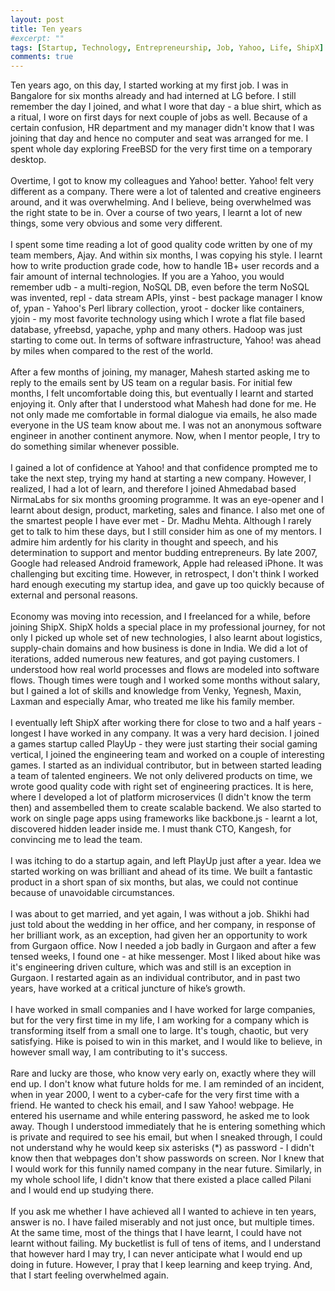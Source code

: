 ```yaml
---
layout: post
title: Ten years
#excerpt: ""
tags: [Startup, Technology, Entrepreneurship, Job, Yahoo, Life, ShipX]
comments: true
---
```

Ten years ago, on this day, I started working at my first job. I was in Bangalore for six months already and had interned at LG before. I still remember the day I joined, and what I wore that day - a blue shirt, which as a ritual, I wore on first days for next couple of jobs as well. Because of a certain confusion, HR department and my manager didn't know that I was joining that day and hence no computer and seat was arranged for me. I spent whole day exploring FreeBSD for the very first time on a temporary desktop.
<br/>
<br/>
Overtime, I got to know my colleagues and Yahoo! better. Yahoo! felt very different as a company. There were a lot of talented and creative engineers around, and it was overwhelming. And I believe, being overwhelmed was the right state to be in. Over a course of two years, I learnt a lot of new things, some very obvious and some very different.
<br/>
<br/>
I spent some time reading a lot of good quality code written by one of my team members, Ajay. And within six months, I was copying his style. I learnt how to write production grade code, how to handle 1B+ user records and a fair amount of internal technologies. If you are a Yahoo, you would remember udb - a multi-region, NoSQL DB, even before the term NoSQL was invented, repl - data stream APIs, yinst - best package manager I know of, ypan - Yahoo's Perl library collection, yroot - docker like containers, yjoin - my most favorite technology using which I wrote a flat file based database, yfreebsd, yapache, yphp and many others. Hadoop was just starting to come out. In terms of software infrastructure, Yahoo! was ahead by miles when compared to the rest of the world.
<br/>
<br/>
After a few months of joining, my manager, Mahesh started asking me to reply to the emails sent by US team on a regular basis. For initial few months, I felt uncomfortable doing this, but eventually I learnt and started enjoying it. Only after that I understood what Mahesh had done for me. He not only made me comfortable in formal dialogue via emails, he also made everyone in the US team know about me. I was not an anonymous software engineer in another continent anymore. Now, when I mentor people, I try to do something similar whenever possible.
<br/>
<br/>
I gained a lot of confidence at Yahoo! and that confidence prompted me to take the next step, trying my hand at starting a new company. However, I realized, I had a lot of learn, and therefore I joined Ahmedabad based NirmaLabs for six months grooming programme. It was an eye-opener and I learnt about design, product, marketing, sales and finance. I also met one of the smartest people I have ever met - Dr. Madhu Mehta. Although I rarely get to talk to him these days, but I still consider him as one of my mentors. I admire him ardently for his clarity in thought and speech, and his determination to support and mentor budding entrepreneurs. By late 2007, Google had released Android framework, Apple had released iPhone. It was challenging but exciting time. However, in retrospect, I don't think I worked hard enough executing my startup idea, and gave up too quickly because of external and personal reasons.
<br/>
<br/>
Economy  was moving into recession, and I freelanced for a while, before joining ShipX. ShipX holds a special place in my professional journey, for not only I picked up whole set of new technologies, I also learnt about  logistics, supply-chain domains and how business is done in India. We did a lot of iterations, added numerous new features, and got paying customers. I understood how real world processes and flows are modeled into software flows. Though times were tough and I worked some months without salary, but I gained a lot of skills and knowledge from Venky, Yegnesh, Maxin, Laxman and especially Amar, who treated me like his family member.
<br/>
<br/>
I eventually left ShipX after working there for close to two and a half years - longest I have worked in any company. It was a very hard decision. I joined a games startup called PlayUp - they were just starting their social gaming vertical, I joined the engineering team and worked on a couple of interesting games. I started as an individual contributor, but in between started leading a team of talented engineers. We not only delivered products on time, we wrote good quality code with right set of engineering practices. It is here, where I developed a lot of platform microservices (I didn't know the term then) and assembelled them to create scalable backend. We also started to work on single page apps using frameworks like backbone.js - learnt a lot, discovered hidden leader inside me. I must thank CTO, Kangesh, for convincing me to lead the team.
<br/>
<br/>
I was itching to do a startup again, and left PlayUp just after a year. Idea we started working on was brilliant and ahead of its time. We built a fantastic product in a short span of six months, but alas, we could not continue because of unavoidable circumstances.
<br/>
<br/>
I was about to get married, and yet again, I was without a job. Shikhi had just told about the wedding in her office, and her company, in response of her brilliant work, as an exception, had given her an opportunity to work from Gurgaon office. Now I needed a job badly in Gurgaon and after a few tensed weeks, I found one - at hike messenger. Most I liked about hike was it's engineering driven culture, which was and still is an exception in Gurgaon. I restarted again as an individual contributor, and in past two years, have worked at a critical juncture of hike’s growth.
<br/>
<br/>
I have worked in small companies and I have worked for large companies, but for the very first time in my life, I am working for a company which is transforming itself from a small one to large. It's tough, chaotic, but very satisfying. Hike is poised to win in this market, and I would like to believe, in however small way, I am contributing to it's success.
<br/>
<br/>
Rare and lucky are those, who know very early on, exactly where they will end up. I don't know what future holds for me. I am reminded of an incident, when in year 2000, I went to a cyber-cafe for the very first time with a friend. He wanted to check his email, and I saw Yahoo! webpage. He entered his username and while entering password, he asked me to look away. Though I understood immediately that he is entering something which is private and required to see his email, but when I sneaked through, I could not understand why he would keep six asterisks (*) as password - I didn't know then that webpages don't show passwords on screen. Nor I knew that I would work for this funnily named company in the near future. Similarly, in my whole school life, I didn't know that there existed a place called Pilani and I would end up studying there.
<br/>
<br/>
If you ask me whether I have achieved all I wanted to achieve in ten years, answer is no. I have failed miserably and not just once, but multiple times. At the same time, most of the things that I have learnt, I could have not learnt without failing. My bucketlist is full of tens of items, and I understand that however hard I may try, I can never anticipate what I would end up doing in future. However, I pray that I keep learning and keep trying. And, that I start feeling overwhelmed again.
